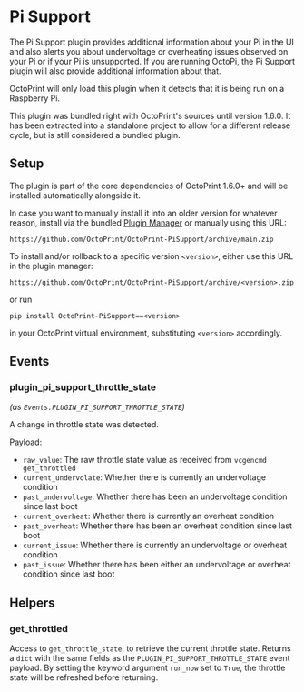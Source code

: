 # Pi Support

The Pi Support plugin provides additional information about your Pi in the UI and also
alerts you about undervoltage or overheating issues observed on your Pi or if your Pi is
unsupported. If you are running OctoPi, the Pi Support plugin will also provide additional
information about that.

OctoPrint will only load this plugin when it detects that it is being run on a
Raspberry Pi.

This plugin was bundled right with OctoPrint's sources until version 1.6.0. It has been
extracted into a standalone project to allow for a different release cycle, but is still
considered a bundled plugin.

## Setup

The plugin is part of the core dependencies of OctoPrint 1.6.0+ and will be installed automatically alongside it.

In case you want to manually install it into an older version for whatever reason, install via the bundled
[Plugin Manager](https://docs.octoprint.org/en/master/bundledplugins/pluginmanager.html)
or manually using this URL:

    https://github.com/OctoPrint/OctoPrint-PiSupport/archive/main.zip

To install and/or rollback to a specific version `<version>`, either use this URL in the plugin manager:

    https://github.com/OctoPrint/OctoPrint-PiSupport/archive/<version>.zip

or run

    pip install OctoPrint-PiSupport==<version>

in your OctoPrint virtual environment, substituting `<version>` accordingly.

## Events

### plugin_pi_support_throttle_state

*(as `Events.PLUGIN_PI_SUPPORT_THROTTLE_STATE`)*

A change in throttle state was detected.

Payload:
  * `raw_value`: The raw throttle state value as received from `vcgencmd get_throttled`
  * `current_undervolate`: Whether there is currently an undervoltage condition
  * `past_undervoltage`: Whether there has been an undervoltage condition since last boot
  * `current_overheat`: Whether there is currently an overheat condition
  * `past_overheat`: Whether there has been an overheat condition since last boot
  * `current_issue`: Whether there is currently an undervoltage or overheat condition
  * `past_issue`: Whether there has been either an undervoltage or overheat condition since last boot

## Helpers

### get_throttled

Access to `get_throttle_state`, to retrieve the current throttle state. Returns a `dict`
with the same fields as the `PLUGIN_PI_SUPPORT_THROTTLE_STATE` event payload. By setting
the keyword argument `run_now` set to `True`, the throttle state will be refreshed before
returning.
